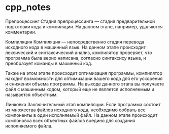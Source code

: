 # cpp_notes
Препроцессинг
Стадия препроцессинга — стадия предварительной подготовки кода к компиляции. На данном этапе, например, удаляются комментарии.

Компиляция
Компиляция — непосредственно стадия перевода исходного кода в машинный язык. На данном этапе происходит лексический и синтаксический анализ, компилятор проверяет, что программа была верно написана, согласно синтаксису языка, и преобразует команды в машинный код.

Также на этом этапе происходит оптимизация программы, компилятор находит возможности для оптимизации вашего кода для его ускорения и снижения объема программы. На выходе данного этапа вы получаете файл с машинным кодом, который еще не является исполняемым и называется объектным.

Линковка
Заключительный этап компиляции. Если программа состоит из множества файлов исходного кода, необходимо собрать все компоненты в один исполняемый файл.
На данном этапе происходит компоновка всех объектных файлов воедино для создания исполняемого файла.

